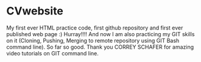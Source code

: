 # CVwebsite
My first ever HTML practice code, first github repository and first ever published web page :) Hurray!!!! 
And now I am also practicing my GIT skills on it (Cloning, Pushing, Merging to remote repository using GIT Bash command line). So far so good. Thank you CORREY SCHAFER for amazing video tutorials on GIT command line.
